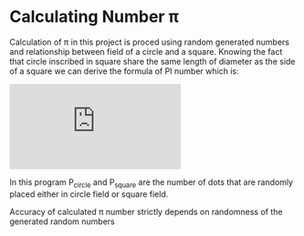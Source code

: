# Calculating Number &pi;

Calculation of &pi; in this project is proced using random generated numbers and relationship between field of a circle and a square. Knowing the fact that circle inscribed in square share the same length of diameter as the side of a square we can derive the formula of PI number which is:


![equation](http://latex.codecogs.com/gif.latex?%5Cpi%20%3D%20%5Cfrac%7B4*%5Cdisplaystyle%20P_%7Bcircle%7D%7D%7B%5Cdisplaystyle%20P_%7Bsquare%7D%7D)  

In this program P<sub>circle</sub> and P<sub>square</sub> are the number of dots that are randomly placed either in circle field or square field.

Accuracy of calculated &pi; number strictly depends on randomness of the generated random numbers




